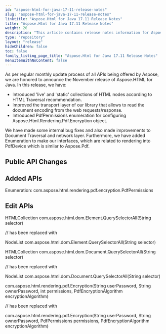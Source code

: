 ```yaml
---
id: "aspose-html-for-java-17-11-release-notes"
slug: "aspose-html-for-java-17-11-release-notes"
linktitle: "Aspose.Html for Java 17.11 Release Notes"
title: "Aspose.Html for Java 17.11 Release Notes"
weight: 20
description: "This article contains release notes information for Aspose.HTML for .Java 17.11."
type: "repository"
layout: "release"
hideChildren: false
toc: false
family_listing_page_title: "Aspose.Html for Java 17.11 Release Notes"
menuItemWithNoContent: false
---
```


As per regular monthly update process of all APIs being offered by Aspose, we are honored to announce the November release of Aspose.HTML for Java. In this release, we have:

- Introduced 'live' and 'static' collections of HTML nodes according to HTML Traversal recommendation.
- Improved the transport layer of our library that allows to read the document encoding from the web requests/response.
- Introduced PdfPermissions enumeration for configuring Aspose.Html.Rendering.Pdf.Encryption object.

We have made some internal bug fixes and also made improvements to Document Traversal and network layer. Furthermore, we have added Enumeration to make our interfaces, which are related to rendering into PdfDevice which is similar to Aspose.Pdf.

## Public API Changes ## 

## Added APIs ## 

Enumeration: com.aspose.html.rendering.pdf.encryption.PdfPermissions

## Edit APIs ## 

HTMLCollection com.aspose.html.dom.Element.QuerySelectorAll(String selector)

// has been replaced with

NodeList com.aspose.html.dom.Element.QuerySelectorAll(String selector)

HTMLCollection com.aspose.html.dom.Document.QuerySelectorAll(String selector)

// has been replaced with

NodeList com.aspose.html.dom.Document.QuerySelectorAll(String selector)

com.aspose.html.rendering.pdf.Encryption(String userPassword, String ownerPassword, int permissions, PdfEncryptionAlgorithm encryptionAlgorithm)

// has been replaced with

com.aspose.html.rendering.pdf.Encryption(String userPassword, String ownerPassword, PdfPermissions permissions, PdfEncryptionAlgorithm encryptionAlgorithm)